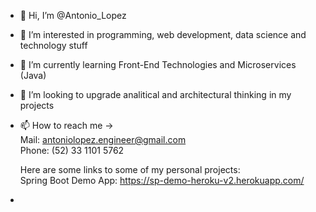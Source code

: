 - 👋 Hi, I’m @Antonio_Lopez
- 👀 I’m interested in programming, web development, data science and technology stuff
- 🌱 I’m currently learning Front-End Technologies and Microservices (Java)
- 💞️ I’m looking to upgrade analitical and architectural thinking in my projects 
- 📫 How to reach me ->\
  Mail: antoniolopez.engineer@gmail.com\
  Phone: (52) 33 1101 5762
 
  Here are some links to some of my personal projects:\
  Spring Boot Demo App: https://sp-demo-heroku-v2.herokuapp.com/
-

<!---
AntonPorAiur/AntonPorAiur is a ✨ special ✨ repository because its `README.md` (this file) appears on your GitHub profile.
You can click the Preview link to take a look at your changes.
--->
